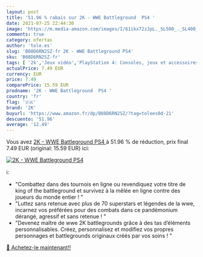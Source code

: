 ```yaml
---
layout: post
title: '51.96 % rabais sur 2K - WWE Battleground  PS4 '
date: 2021-07-25 22:44:30
image: 'https://m.media-amazon.com/images/I/61ikx72zJpL._SL500_._SL400_.jpg'
comments: true
category: ofertas
author: 'tole.es'
slug: 'B08D6RN2SZ-fr 2K - WWE Battleground PS4'
sku: 'B08D6RN2SZ-fr'
tags: [ '2k','Jeux vidéo','PlayStation 4: Consoles, jeux et accessoires', ]
actualPrice: 7.49 EUR
currency: EUR
price: 7.49
comparePrice: 15.59 EUR
prodname: '2K - WWE Battleground  PS4 '
country: 'fr'
flag: '🇫🇷'
brand: '2K'
buyurl: 'https://www.amazon.fr/dp/B08D6RN2SZ/?tag=tolees0d-21'
descuento: '51.96'
average: '12.49'
---
```


Vous avez [2K - WWE Battleground  PS4 ](https://www.amazon.fr/dp/B08D6RN2SZ/?tag=tolees0d-21)  à  51.96 % de réduction, prix final  7.49 EUR (original: 15.59 EUR) ici:

[![2K - WWE Battleground  PS4 ](https://m.media-amazon.com/images/I/61ikx72zJpL._SL500_._SL400_.jpg)](https://www.amazon.fr/dp/B08D6RN2SZ/?tag=tolees0d-21)

ℹ️:

- "Combattez dans des tournois en ligne ou revendiquez votre titre de king of the battleground et survivez à la mêlée en ligne contre des joueurs du monde entier ! "
- "Luttez sans retenue avec plus de 70 superstars et légendes de la wwe, incarnez vos préférées pour des combats dans ce pandémonium dérangé, agressif et sans retenue ! "
- "Devenez maître de wwe 2K battlegrounds grâce à des tas d’éléments personnalisables. Créez, personnalisez et modifiez vos propres personnages et battlegrounds originaux créés par vos soins ! "

[🛒 Achetez-le maintenant!!](https://www.amazon.fr/dp/B08D6RN2SZ/?tag=tolees0d-21)
